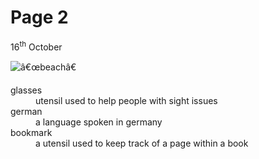 <h1>Page 2</h1>
<p>16<sup>th</sup> October</p>
<img src=â€œhttps://content.phuket101.net/wp-content/uploads/bang-tao-beach-2.jpgâ€ alt=â€œbeachâ€>

<dl> 
<dt>glasses</dt>
<dd> utensil used to help people with sight issues</dd>

<dt>german</dt>
<dd> a language spoken in germany</dd>

 <dt>bookmark</dt>
<dd> a utensil used to keep track of a page within a book</dd>
</dl>
